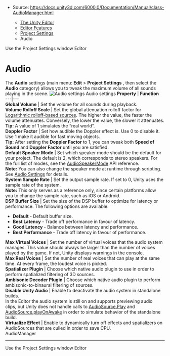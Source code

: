 * Source: https://docs.unity3d.com/6000.0/Documentation/Manual/class-AudioManager.html

  * [The Unity Editor](https://docs.unity3d.com/6000.0/Documentation/Manual/unity-editor.html)
  * [Editor Features](https://docs.unity3d.com/6000.0/Documentation/Manual/EditorFeatures.html)
  * [Project Settings](https://docs.unity3d.com/6000.0/Documentation/Manual/comp-ManagerGroup.html)
  * Audio


[](https://docs.unity3d.com/6000.0/Documentation/Manual/class-ProjectSettingsWindow.html)
Use the Project Settings window
[](https://docs.unity3d.com/6000.0/Documentation/Manual/class-EditorManager.html)
Editor
# Audio
The **Audio** settings (main menu: **Edit** > **Project Settings** , then select the **Audio** category) allows you to tweak the maximum volume of all sounds playing in the scene.
![Audio settings](https://docs.unity3d.com/6000.0/Documentation/uploads/Main/AudioSet.png) Audio settings **Property** | **Function**  
---|---  
**Global Volume** | Set the volume for all sounds during playback.  
**Volume Rolloff Scale** | Set the global attenuation rolloff factor for [Logarithmic rolloff-based sources](https://docs.unity3d.com/6000.0/Documentation/Manual/class-AudioSource.html). The higher the value, the faster the volume attenuates. Conversely, the lower the value, the slower it attenuates.   
**Tip:** A value of 1 simulates the “real world”.  
**Doppler Factor** | Set how audible the Doppler effect is. Use 0 to disable it. Use 1 make it audible for fast moving objects.  
**Tip:** After setting the **Doppler Factor** to 1, you can tweak both **Speed of Sound** and **Doppler Factor** until you are satisfied.  
**Default Speaker Mode** | Set which speaker mode should be the default for your project. The default is 2, which corresponds to stereo speakers. For the full list of modes, see the [AudioSpeakerMode](https://docs.unity3d.com/6000.0/Documentation/ScriptReference/AudioSpeakerMode.html) API reference.  
**Note:** You can also change the speaker mode at runtime through scripting. See [Audio Settings](https://docs.unity3d.com/6000.0/Documentation/ScriptReference/AudioSettings.html) for details.  
**System Sample Rate** | Set the output sample rate. If set to 0, Unity uses the sample rate of the system.   
**Note:** This only serves as a reference only, since certain platforms allow you to change the sample rate, such as iOS or Android.  
**DSP Buffer Size** | Set the size of the DSP buffer to optimize for latency or performance. The following options are available: 
  * **Default** - Default buffer size.
  * **Best Latency** - Trade off performance in favour of latency.
  * **Good Latency** - Balance between latency and performance.
  * **Best Performance** - Trade off latency in favour of performance.

  
**Max Virtual Voices** | Set the number of virtual voices that the audio system manages. This value should always be larger than the number of voices played by the game. If not, Unity displays warnings in the console.  
**Max Real Voices** | Set the number of real voices that can play at the same time. At every frame, the loudest voice is picked.  
**Spatializer Plugin** | Choose which native audio plugin to use in order to perform spatialized filtering of 3D sources.  
**Ambisonic Decoder Plugin** | Choose which native audio plugin to perform ambisonic-to-binaural filtering of sources.  
**Disable Unity Audio** | Enable to deactivate the audio system in standalone builds.   
In the Editor the audio system is still on and supports previewing audio clips, but Unity does not handle calls to [AudioSource.Play](https://docs.unity3d.com/6000.0/Documentation/ScriptReference/AudioSource.Play.html) and [AudioSource.playOnAwake](https://docs.unity3d.com/6000.0/Documentation/ScriptReference/AudioSource-playOnAwake.html) in order to simulate behavior of the standalone build.  
**Virtualize Effect** | Enable to dynamically turn off effects and spatializers on AudioSources that are culled in order to save CPU.  
AudioManager
* * *
[](https://docs.unity3d.com/6000.0/Documentation/Manual/class-ProjectSettingsWindow.html)
Use the Project Settings window
[](https://docs.unity3d.com/6000.0/Documentation/Manual/class-EditorManager.html)
Editor
